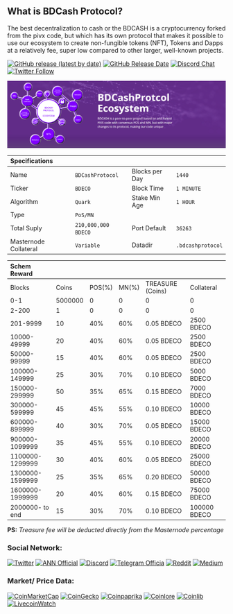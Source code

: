 ## What is BDCash Protocol?
The best decentralization to cash or the BDCASH is a cryptocurrency forked from the pivx code, but which has its own protocol that makes it possible to use our ecosystem to create non-fungible tokens (NFT), Tokens and Dapps at a relatively fee, super low compared to other larger, well-known projects.

[![GitHub release (latest by date)](https://img.shields.io/github/v/release/BdcashProtocol/bdcashprotocol-bdeco?color=%27000ace&cacheSeconds=3200)](https://github.com/BdcashProtocol/bdcashprotocol-bdeco/releases)
[![GitHub Release Date](https://img.shields.io/github/release-date/BdcashProtocol/bdcashprotocol-bdeco?color=%26000ace&cacheSeconds=3200)](https://github.com/BdcashProtocol/bdcashprotocol-bdeco/releases)
[![Discord Chat](https://img.shields.io/discord/561164955924037637.svg?logo=discord)](https://discord.gg/jJtDAmv22J)
[![Twitter Follow](https://img.shields.io/twitter/follow/BdcashProtocol)](https://twitter.com/BdcashProtocol)

<img style="float:center;" src="https://raw.githubusercontent.com/BdcashProtocol/bdcash-mediakit/main/images/main.png"></br>

|Specifications		   		| 					  |						|					  |
|:-------------------- 		| :------------------ | :------------------ | :------------------ |
|Name  		                | `BDCashProtocol`             |Blocks per Day   	| `1440`              |
|Ticker 				    | `BDECO`               |Block Time  			| `1 MINUTE`          |
|Algorithm					| `Quark`             |Stake Min Age		| `1 HOUR`           |
|Type 						| `PoS/MN`                      |
|Total Suply 			    | `210,000,000 BDECO`    |Port Default			    | `36263`    		  |
|Masternode Collateral      | `Variable`         |Datadir			    | `.bdcashprotocol`			  |

|Schem Reward |               |              |        |         |      |
|:-----------------|:------------|:------------- |:-----------|:-------------- |:---------|
|     Blocks        |    Coins  |     POS(%)     |      MN(%)   |   TREASURE (Coins)  | Collateral |
0-1 | 5000000 | 0 | 0| 0|0 |
2-200 | 1 | 0 | 0| 0| 0|
201-9999 | 10 | 40% | 60%|0.05 BDECO| 2500 BDECO |
10000-49999 | 20 | 40% | 60%|0.05 BDECO|2500 BDECO |
50000-99999 | 15 | 40% | 60%|0.05 BDECO|2500 BDECO |
100000-149999 | 25 | 30% | 70%|0.10 BDECO|5000 BDECO |
150000-299999 | 50 | 35% | 65%|0.15 BDECO|7000 BDECO |
300000-599999 | 45 | 45% | 55%|0.10 BDECO|10000 BDECO |
600000-899999 | 40 | 30% | 70%|0.05 BDECO|15000 BDECO |
900000-1099999 | 35 | 45% | 55%|0.10 BDECO|20000 BDECO |
1100000-1299999 | 30 | 40% | 60%|0.05 BDECO|25000 BDECO |
1300000-1599999 | 25 | 35% | 65%|0.20 BDECO|50000 BDECO |
1600000-1999999 | 20 | 40% | 60%|0.15 BDECO|75000 BDECO |
2000000- to end | 15 | 30% | 70%|0.10 BDECO|100000 BDECO |

<b>PS:</b> <i>Treasure fee will be deducted directly from the Masternode percentage</i>


### Social Network:
 [![Twitter](https://img.shields.io/static/v1?label=Twitter&message=Follow&color=blue)](https://twitter.com/bdcashprotocol) 
 [![ANN Official](https://img.shields.io/static/v1?label=BitcoinTalk&message=Join&color=yellow)](https://bitcointalk.org/index.php?topic=5244522) 
 [![Discord](https://img.shields.io/static/v1?label=Discord&message=Join&color=blueviolet)](https://discord.gg/jJtDAmv22J)
 [![Telegram Officia](https://img.shields.io/static/v1?label=Telegram&message=Join&color=blue)](https://t.me/bdcashprotocol_official) 
 [![Reddit](https://img.shields.io/static/v1?label=Reddit&message=Join&color=orange)](https://www.reddit.com/r/bdcash_cryptocurrency/)
 [![Medium](https://img.shields.io/static/v1?label=Medium&message=Join&color=green)](https://bdcashprotocol.medium.com/) 


### Market/ Price  Data:

[![CoinMarketCap](https://img.shields.io/static/v1?label=CoinMarketCap&message=Check&color=blue)](https://coinmarketcap.com/currencies/bdcash/) 
[![CoinGecko](https://img.shields.io/static/v1?label=CoinGecko&message=Check&color=green)](https://coingecko.com/coins/bigdata-cash/) 
[![Coinpaprika](https://img.shields.io/static/v1?label=Coinpaprika&message=Check&color=red)](https://coinpaprika.com/coin/bdcash-bdcash/) 
[![Coinlore](https://img.shields.io/static/v1?label=Coinlore&message=Check&color=9cf)](https://www.coinlore.com/coin/bdcash)
[![Coinlib](https://img.shields.io/static/v1?label=Coinlib&message=Check&color=Blueblack)](https://coinlib.io/coin/BDCASH/BigDataCash/) 
[![LivecoinWatch](https://img.shields.io/static/v1?label=LivecoinWatch&message=Check&color=greenblack)](https://www.livecoinwatch.com/price/Bdcash-BDCASH) 
